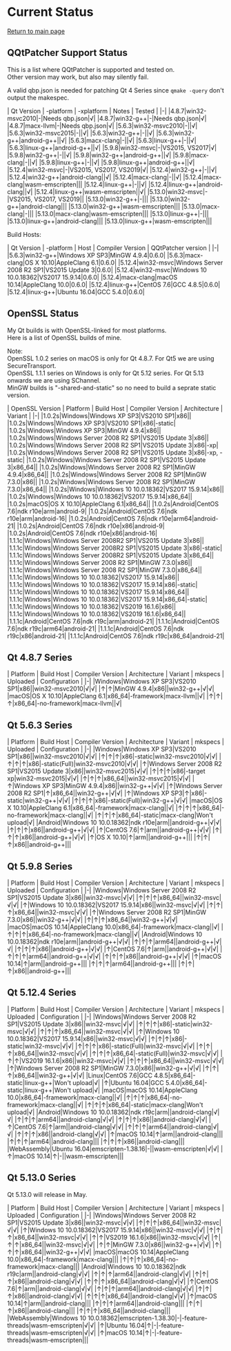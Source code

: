 # Current Status

[Return to main page](index.md)

## QQtPatcher Support Status

This is a list where QQtPatcher is supported and tested on.  
Other version may work, but also may silently fail.

A valid qbp.json is needed for patching Qt 4 Series since `qmake -query` don't output the makespec.

| Qt Version | -platform | -xplatform | Notes | Tested |
|-|
|4.8.7|win32-msvc2010|-|Needs qbp.json|√|
|4.8.7|win32-g++|-|Needs qbp.json|√|
|4.8.7|macx-llvm|-|Needs qbp.json|√|
|5.6.3|win32-msvc2010|-||√|
|5.6.3|win32-msvc2015|-||√|
|5.6.3|win32-g++|-||√|
|5.6.3|win32-g++|android-g++||√|
|5.6.3|macx-clang|-||√|
|5.6.3|linux-g++|-||√|
|5.6.3|linux-g++|android-g++||√|
|5.9.8|win32-msvc|-|VS2015, VS2017|√|
|5.9.8|win32-g++|-||√|
|5.9.8|win32-g++|android-g++||√|
|5.9.8|macx-clang|-||√|
|5.9.8|linux-g++|-||√|
|5.9.8|linux-g++|android-g++||√|
|5.12.4|win32-msvc|-|VS2015, VS2017, VS2019|√|
|5.12.4|win32-g++|-||√|
|5.12.4|win32-g++|android-clang||√|
|5.12.4|macx-clang|-||√|
|5.12.4|macx-clang|wasm-emscripten|||
|5.12.4|linux-g++|-||√|
|5.12.4|linux-g++|android-clang||√|
|5.12.4|linux-g++|wasm-emscripten||√|
|5.13.0|win32-msvc|-|VS2015, VS2017, VS2019||
|5.13.0|win32-g++|-|||
|5.13.0|win32-g++|android-clang|||
|5.13.0|win32-g++|wasm-emscripten|||
|5.13.0|macx-clang|-|||
|5.13.0|macx-clang|wasm-emscripten|||
|5.13.0|linux-g++|-|||
|5.13.0|linux-g++|android-clang|||
|5.13.0|linux-g++|wasm-emscripten|||

Build Hosts:

| Qt Version | -platform | Host | Compiler Version | QQtPatcher version |
|-|
|5.6.3|win32-g++|Windows XP SP3|MinGW 4.9.4|0.6.0|
|5.6.3|macx-clang|OS X 10.10|AppleClang 6.1|0.6.0|
|5.12.4|win32-msvc|Windows Server 2008 R2 SP1|VS2015 Update 3|0.6.0|
|5.12.4|win32-msvc|Windows 10 10.0.18362|VS2017 15.9.14|0.6.0|
|5.12.4|macx-clang|macOS 10.14|AppleClang 10.0|0.6.0|
|5.12.4|linux-g++|CentOS 7.6|GCC 4.8.5|0.6.0|
|5.12.4|linux-g++|Ubuntu 16.04|GCC 5.4.0|0.6.0|

## OpenSSL Status

My Qt builds is with OpenSSL-linked for most platforms.  
Here is a list of OpenSSL builds of mine.

Note:   
OpenSSL 1.0.2 series on macOS is only for Qt 4.8.7. For Qt5 we are using SecureTransport.  
OpenSSL 1.1.1 series on Windows is only for Qt 5.12 series. For Qt 5.13 onwards we are using SChannel.  
MinGW builds is "-shared-and-static" so no need to build a seprate static version.

| OpenSSL Version | Platform | Build Host | Compiler Version | Architecture | Variant |
|-|
|1.0.2s|Windows|Windows XP SP3|VS2010 SP1|x86||
|1.0.2s|Windows|Windows XP SP3|VS2010 SP1|x86|-static|
|1.0.2s|Windows|Windows XP SP3|MinGW 4.9.4|x86||
|1.0.2s|Windows|Windows Server 2008 R2 SP1|VS2015 Update 3|x86||
|1.0.2s|Windows|Windows Server 2008 R2 SP1|VS2015 Update 3|x86|-xp|
|1.0.2s|Windows|Windows Server 2008 R2 SP1|VS2015 Update 3|x86|-xp, -static|
|1.0.2s|Windows|Windows Server 2008 R2 SP1|VS2015 Update 3|x86_64||
|1.0.2s|Windows|Windows Server 2008 R2 SP1|MinGW 4.9.4|x86_64||
|1.0.2s|Windows|Windows Server 2008 R2 SP1|MinGW 7.3.0|x86||
|1.0.2s|Windows|Windows Server 2008 R2 SP1|MinGW 7.3.0|x86_64||
|1.0.2s|Windows|Windows 10 10.0.18362|VS2017 15.9.14|x86||
|1.0.2s|Windows|Windows 10 10.0.18362|VS2017 15.9.14|x86_64||
|1.0.2s|macOS|OS X 10.10|AppleClang 6.1|x86_64||
|1.0.2s|Android|CentOS 7.6|ndk r10e|arm|android-9|
|1.0.2s|Android|CentOS 7.6|ndk r10e|arm|android-16|
|1.0.2s|Android|CentOS 7.6|ndk r10e|arm64|android-21|
|1.0.2s|Android|CentOS 7.6|ndk r10e|x86|android-9|
|1.0.2s|Android|CentOS 7.6|ndk r10e|x86|android-16|
|1.1.1c|Windows|Windows Server 2008R2 SP1|VS2015 Update 3|x86||
|1.1.1c|Windows|Windows Server 2008R2 SP1|VS2015 Update 3|x86|-static|
|1.1.1c|Windows|Windows Server 2008R2 SP1|VS2015 Update 3|x86_64||
|1.1.1c|Windows|Windows Server 2008 R2 SP1|MinGW 7.3.0|x86||
|1.1.1c|Windows|Windows Server 2008 R2 SP1|MinGW 7.3.0|x86_64||
|1.1.1c|Windows|Windows 10 10.0.18362|VS2017 15.9.14|x86||
|1.1.1c|Windows|Windows 10 10.0.18362|VS2017 15.9.14|x86|-static|
|1.1.1c|Windows|Windows 10 10.0.18362|VS2017 15.9.14|x86_64||
|1.1.1c|Windows|Windows 10 10.0.18362|VS2017 15.9.14|x86_64|-static|
|1.1.1c|Windows|Windows 10 10.0.18362|VS2019 16.1.6|x86||
|1.1.1c|Windows|Windows 10 10.0.18362|VS2019 16.1.6|x86_64||
|1.1.1c|Android|CentOS 7.6|ndk r19c|arm|android-21|
|1.1.1c|Android|CentOS 7.6|ndk r19c|arm64|android-21|
|1.1.1c|Android|CentOS 7.6|ndk r19c|x86|android-21|
|1.1.1c|Android|CentOS 7.6|ndk r19c|x86_64|android-21|


## Qt 4.8.7 Series

| Platform | Build Host | Compiler Version | Architecture | Variant | mkspecs | Uploaded | Configuration |
|-|
|Windows|Windows XP SP3|VS2010 SP1|x86||win32-msvc2010|√|√|
|↑|↑|MinGW 4.9.4|x86||win32-g++|√|√|
|macOS|OS X 10.10|AppleClang 6.1|x86_64|-framework|macx-llvm||√|
|↑|↑|↑|x86_64|-no-framework|macx-llvm||√|

## Qt 5.6.3 Series

| Platform | Build Host | Compiler Version | Architecture | Variant | mkspecs | Uploaded | Configuration |
|-|
|Windows|Windows XP SP3|VS2010 SP1|x86||win32-msvc2010|√|√|
|↑|↑|↑|x86|-static|win32-msvc2010|√|√|
|↑|↑|↑|x86|-static(Full)|win32-msvc2010|√|√|
|↑|Windows Server 2008 R2 SP1|VS2015 Update 3|x86||win32-msvc2015|√|√|
|↑|↑|↑|x86|-target xp|win32-msvc2015|√|√|
|↑|↑|↑|x86_64||win32-msvc2015|√|√|
|↑|Windows XP SP3|MinGW 4.9.4|x86||win32-g++|√|√|
|↑|Windows Server 2008 R2 SP1|↑|x86_64||win32-g++|√|√|
|↑|Windows XP SP3|↑|x86|-static|win32-g++|√|√|
|↑|↑|↑|x86|-static(Full)|win32-g++|√|√|
|macOS|OS X 10.10|AppleClang 6.1|x86_64|-framework|macx-clang||√|
|↑|↑|↑|x86_64|-no-framework|macx-clang||√|
|↑|↑|↑|x86_64|-static|macx-clang|Won't upload|√|
|Android|Windows 10 10.0.18362|ndk r10e|arm||android-g++|√|√|
|↑|↑|↑|x86||android-g++|√|√|
|↑|CentOS 7.6|↑|arm||android-g++|√|√|
|↑|↑|↑|x86||android-g++|√|√|
|↑|OS X 10.10|↑|arm||android-g++|||
|↑|↑|↑|x86||android-g++|||

## Qt 5.9.8 Series

| Platform | Build Host |  Compiler Version | Architecture | Variant | mkspecs | Uploaded | Configuration |
|-|
|Windows|Windows Server 2008 R2 SP1|VS2015 Update 3|x86||win32-msvc|√|√|
|↑|↑|↑|x86_64||win32-msvc|√|√|
|↑|Windows 10 10.0.18362|VS2017 15.9.14|x86||win32-msvc|√|√|
|↑|↑|↑|x86_64||win32-msvc|√|√|
|↑|Windows Server 2008 R2 SP1|MinGW 7.3.0|x86||win32-g++|√|√|
|↑|↑|↑|x86_64||win32-g++|√|√|
|macOS|macOS 10.14|AppleClang 10.0|x86_64|-framework|macx-clang||√|
|↑|↑|↑|x86_64|-no-framework|macx-clang||√|
|Android|Windows 10 10.0.18362|ndk r10e|arm||android-g++|√|√|
|↑|↑|↑|arm64||android-g++|√|√|
|↑|↑|↑|x86||android-g++|√|√|
|↑|CentOS 7.6|↑|arm||android-g++|√|√|
|↑|↑|↑|arm64||android-g++|√|√|
|↑|↑|↑|x86||android-g++|√|√|
|↑|macOS 10.14|↑|arm||android-g++|||
|↑|↑|↑|arm64||android-g++|||
|↑|↑|↑|x86||android-g++|||

## Qt 5.12.4 Series

| Platform | Build Host |  Compiler Version | Architecture | Variant | mkspecs | Uploaded | Configuration |
|-|
|Windows|Windows Server 2008 R2 SP1|VS2015 Update 3|x86||win32-msvc|√|√|
|↑|↑|↑|x86|-static|win32-msvc|√|√|
|↑|↑|↑|x86_64||win32-msvc|√|√|
|↑|Windows 10 10.0.18362|VS2017 15.9.14|x86||win32-msvc|√|√|
|↑|↑|↑|x86|-static|win32-msvc|√|√|
|↑|↑|↑|x86|-static(Full)|win32-msvc|√|√|
|↑|↑|↑|x86_64||win32-msvc|√|√|
|↑|↑|↑|x86_64|-static(Full)|win32-msvc|√|√|
|↑|↑|VS2019 16.1.6|x86||win32-msvc|√|√|
|↑|↑|↑|x86_64||win32-msvc|√|√|
|↑|Windows Server 2008 R2 SP1|MinGW 7.3.0|x86||win32-g++|√|√|
|↑|↑|↑|x86_64||win32-g++|√|√|
|Linux|CentOS 7.6|GCC 4.8.5|x86_64|-static|linux-g++|Won't upload|√|
|↑|Ubuntu 16.04|GCC 5.4.0|x86_64|-static|linux-g++|Won't upload|√|
|macOS|macOS 10.14|AppleClang 10.0|x86_64|-framework|macx-clang||√|
|↑|↑|↑|x86_64|-no-framework|macx-clang||√|
|↑|↑|↑|x86_64|-static|macx-clang|Won't upload|√|
|Android|Windows 10 10.0.18362|ndk r19c|arm||android-clang|√|√|
|↑|↑|↑|arm64||android-clang|√|√|
|↑|↑|↑|x86||android-clang|√|√|
|↑|CentOS 7.6|↑|arm||android-clang|√|√|
|↑|↑|↑|arm64||android-clang|√|√|
|↑|↑|↑|x86||android-clang|√|√|
|↑|macOS 10.14|↑|arm||android-clang|||
|↑|↑|↑|arm64||android-clang|||
|↑|↑|↑|x86||android-clang|||
|WebAssembly|Ubuntu 16.04|emscripten-1.38.16|-||wasm-emscripten|√|√|
|↑|macOS 10.14|↑|-||wasm-emscripten|||

## Qt 5.13.0 Series

Qt 5.13.0 will release in May.

| Platform | Build Host |  Compiler Version | Architecture | Variant | mkspecs | Uploaded | Configuration |
|-|
|Windows|Windows Server 2008 R2 SP1|VS2015 Update 3|x86||win32-msvc|√|√|
|↑|↑|↑|x86_64||win32-msvc|√|√|
|↑|Windows 10 10.0.18362|VS2017 15.9.14|x86||win32-msvc|√|√|
|↑|↑|↑|x86_64||win32-msvc|√|√|
|↑|↑|VS2019 16.1.6|x86||win32-msvc|√|√|
|↑|↑|↑|x86_64||win32-msvc|√|√|
|↑|↑|MinGW 7.3.0|x86||win32-g++|√|√|
|↑|↑|↑|x86_64||win32-g++|√|√|
|macOS|macOS 10.14|AppleClang 10.0|x86_64|-framework|macx-clang|||
|↑|↑|↑|x86_64|-no-framework|macx-clang|||
|Android|Windows 10 10.0.18362|ndk r19c|arm||android-clang|√|√|
|↑|↑|↑|arm64||android-clang|√|√|
|↑|↑|↑|x86||android-clang|√|√|
|↑|↑|↑|x86_64||android-clang|√|√|
|↑|CentOS 7.6|↑|arm||android-clang|√|√|
|↑|↑|↑|arm64||android-clang|√|√|
|↑|↑|↑|x86||android-clang|√|√|
|↑|↑|↑|x86_64||android-clang|√|√|
|↑|macOS 10.14|↑|arm||android-clang|||
|↑|↑|↑|arm64||android-clang|||
|↑|↑|↑|x86||android-clang|||
|↑|↑|↑|x86_64||android-clang|||
|WebAssembly|Windows 10 10.0.18362|emscripten-1.38.30|-|-feature-threads|wasm-emscripten|√|√|
|↑|Ubuntu 16.04|↑|-|-feature-threads|wasm-emscripten|√|√|
|↑|macOS 10.14|↑|-|-feature-threads|wasm-emscripten|||

